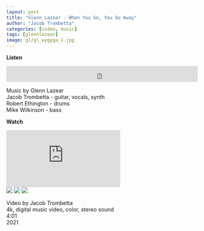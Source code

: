 ```yaml
---
layout: post
title: "Glenn Lazear - When You Go, You Go Away"
author: "Jacob Trombetta"
categories: [video, music]
tags: [glennlazear]
image: gl/gl_wygyga_1.jpg
---
```


**Listen**

<div class="bandcamp">
  <iframe style="border: 0; width: 100%; height: 42px;" 
          src="https://bandcamp.com/EmbeddedPlayer/track=2471850009/size=small/bgcol=ffffff/linkcol=0687f5/transparent=true/" seamless>
          <a href="https://glennlazear.bandcamp.com/track/when-you-go-you-go-away">When You Go, You Go Away by Glenn Lazear
          </a>
  </iframe>
</div>

Music by Glenn Lazear  
Jacob Trombetta - guitar, vocals, synth  
Robert Ethington - drums  
Mike Wilkinson - bass  

**Watch**

<div class="video">
  <iframe src="https://www.youtube.com/embed/LR2y58I079k" 
          frameborder="0"
          allow="accelerometer; autoplay; encrypted-media; gyroscope; picture-in-picture" allowfullscreen>
  </iframe>
</div>

<div class="featured-image">
 <img src="{{ site.github.url }}/assets/img/gl/gl_wygyga_2.jpg">
 <img src="{{ site.github.url }}/assets/img/gl/gl_wygyga_4.jpg">
 <img src="{{ site.github.url }}/assets/img/gl/gl_wygyga_3.jpg">
</div>

Video by Jacob Trombetta  
4k, digital music video, color, stereo sound  
4:01  
2021  

